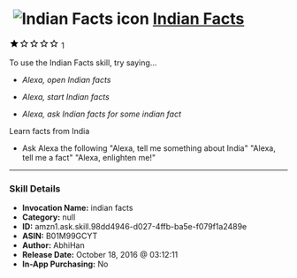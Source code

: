 # &nbsp;<img src="skill_icon" alt="Indian Facts icon" width="36"> [Indian Facts](http://alexa.amazon.com/#skills/amzn1.ask.skill.98dd4946-d027-4ffb-ba5e-f079f1a2489e)
![1 stars](../../images/ic_star_black_18dp_1x.png)![1 stars](../../images/ic_star_border_black_18dp_1x.png)![1 stars](../../images/ic_star_border_black_18dp_1x.png)![1 stars](../../images/ic_star_border_black_18dp_1x.png)![1 stars](../../images/ic_star_border_black_18dp_1x.png) 1

To use the Indian Facts skill, try saying...

* *Alexa, open Indian facts*

* *Alexa, start Indian facts*

* *Alexa, ask Indian facts for some indian fact*

Learn facts from India

- Ask Alexa the following
"Alexa, tell me something about India"
"Alexa, tell me a fact"
"Alexa, enlighten me!"

***

### Skill Details

* **Invocation Name:** indian facts
* **Category:** null
* **ID:** amzn1.ask.skill.98dd4946-d027-4ffb-ba5e-f079f1a2489e
* **ASIN:** B01M99GCYT
* **Author:** AbhiHan
* **Release Date:** October 18, 2016 @ 03:12:11
* **In-App Purchasing:** No

